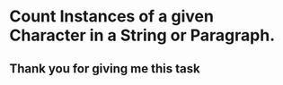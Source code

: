 # Count Instances of a given Character in a String or Paragraph.

## Thank you for giving me this task
